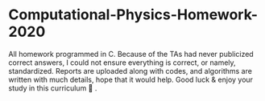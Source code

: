 # Computational-Physics-Homework-2020
All homework programmed in C.
Because of the TAs had never publicized correct answers, I could not ensure everything is correct, or namely, standardized. Reports are uploaded along with codes, and algorithms are written with much details, hope that it would help.
Good luck & enjoy your study in this curriculum :rocket:  .
